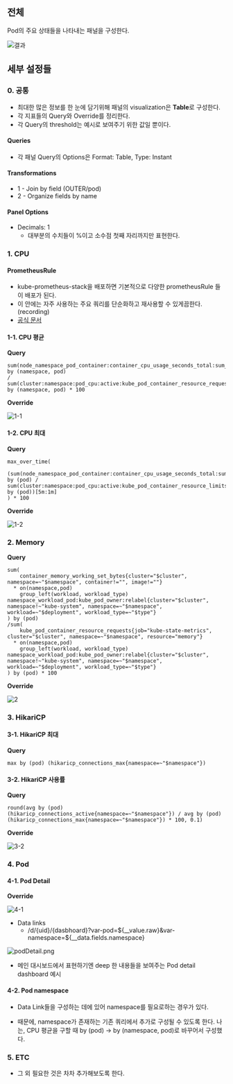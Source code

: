 ## 전체

Pod의 주요 상태들을 나타내는 패널을 구성한다.

 ![결과](img/결과.png)

## 세부 설정들

### 0. 공통

* 최대한 많은 정보를 한 눈에 담기위해 패널의 visualization은 <b>Table</b>로 구성한다.
* 각 지표들의 Query와 Override를 정리한다.
* 각 Query의 threshold는 예시로 보여주기 위한 값일 뿐이다.

#### Queries

* 각 패널 Query의 Options은 Format: Table, Type: Instant

#### Transformations

* 1 - Join by field (OUTER/pod)
* 2 - Organize fields by name

#### Panel Options

* Decimals: 1
  * 대부분의 수치들이 %이고 소수점 첫째 자리까지만 표현한다.

### 1. CPU 

#### PrometheusRule

* kube-prometheus-stack을 배포하면 기본적으로 다양한 prometheusRule 들이 배포가 된다.
* 이 안에는 자주 사용하는 주요 쿼리를 단순화하고 재사용할 수 있게끔한다.(recording)
* [공식 문서](https://github.com/prometheus-community/helm-charts/blob/main/charts/kube-prometheus-stack/templates/prometheus/rules-1.14/k8s.rules.container_cpu_usage_seconds_total.yaml)

#### 1-1. CPU 평균

<b>Query</b>
```
sum(node_namespace_pod_container:container_cpu_usage_seconds_total:sum_irate{namespace=~"$namespace"}) by (namespace, pod)
/ sum(cluster:namespace:pod_cpu:active:kube_pod_container_resource_requests{namespace=~"$namespace"}) by (namespace, pod) * 100
```

<b>Override</b>

![1-1](img/1-1.png)

#### 1-2. CPU 최대

<b>Query</b>
```
max_over_time(
  (sum(node_namespace_pod_container:container_cpu_usage_seconds_total:sum_irate{namespace=~"$namespace"}) by (pod) / sum(cluster:namespace:pod_cpu:active:kube_pod_container_resource_limits{namespace=~"$namespace"}) by (pod))[5m:1m]
) * 100
```

<b>Override</b>

![1-2](img/1-2.png)

### 2. Memory

<b>Query</b>
```
sum(
    container_memory_working_set_bytes{cluster="$cluster", namespace=~"$namespace", container!="", image!=""}
  * on(namespace,pod)
    group_left(workload, workload_type) namespace_workload_pod:kube_pod_owner:relabel{cluster="$cluster", namespace!~"kube-system", namespace=~"$namespace", workload=~"$deployment", workload_type=~"$type"}
) by (pod)
/sum(
    kube_pod_container_resource_requests{job="kube-state-metrics", cluster="$cluster", namespace=~"$namespace", resource="memory"}
  * on(namespace,pod)
    group_left(workload, workload_type) namespace_workload_pod:kube_pod_owner:relabel{cluster="$cluster", namespace!~"kube-system", namespace=~"$namespace", workload=~"$deployment", workload_type=~"$type"}
) by (pod) * 100
```

<b>Override</b>

![2](img/2.png)

### 3. HikariCP

#### 3-1. HikariCP 최대

<b>Query</b>
```
max by (pod) (hikaricp_connections_max{namespace=~"$namespace"})
```

#### 3-2. HikariCP 사용률

<b>Query</b>
```
round(avg by (pod) (hikaricp_connections_active{namespace=~"$namespace"}) / avg by (pod) (hikaricp_connections_max{namespace=~"$namespace"}) * 100, 0.1)
```

<b>Override</b>

![3-2](img/3-2.png)

### 4. Pod

#### 4-1. Pod Detail

<b>Override</b>

![4-1](img/4-1.png)

* Data links
  * /d/{uid}/{dasbhoard}?var-pod=${__value.raw}&var-namespace=${__data.fields.namespace}

![podDetail.png](img/podDetail.png)

* 메인 대시보드에서 표현하기엔 deep 한 내용들을 보여주는 Pod detail dashboard 예시

#### 4-2. Pod namespace

* Data Link들을 구성하는 데에 있어 namespace를 필요로하는 경우가 있다.

* 때문에, namespace가 존재하는 기존 쿼리에서 추가로 구성될 수 있도록 한다.
  나는, CPU 평균을 구할 때 by (pod) → by (namespace, pod)로 바꾸어서 구성했다.

### 5. ETC

- 그 외 필요한 것은 차차 추가해보도록 한다.